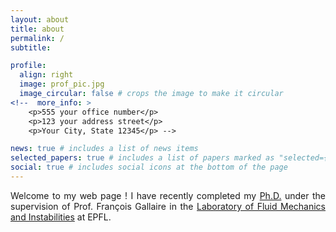 ```yaml
---
layout: about
title: about
permalink: /
subtitle: 

profile:
  align: right
  image: prof_pic.jpg
  image_circular: false # crops the image to make it circular
<!--  more_info: >
    <p>555 your office number</p>
    <p>123 your address street</p>
    <p>Your City, State 12345</p> -->

news: true # includes a list of news items
selected_papers: true # includes a list of papers marked as "selected={true}"
social: true # includes social icons at the bottom of the page
---
```


<p style="text-align: justify">Welcome to my web page ! I have recently completed my <a href='https://infoscience.epfl.ch/entities/publication/8538f410-98fe-4cd7-a604-ed9febabd9a8'>Ph.D.</a> under the supervision of Prof. François Gallaire in the <a href='https://www.epfl.ch/labs/lfmi/'>Laboratory of Fluid Mechanics and Instabilities</a> at EPFL.</p>
